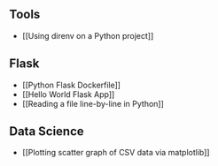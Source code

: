 
## Tools

- [[Using direnv on a Python project]]

## Flask
- [[Python Flask Dockerfile]]
- [[Hello World Flask App]]
- [[Reading a file line-by-line in Python]]

## Data Science

- [[Plotting scatter graph of CSV data via matplotlib]]
